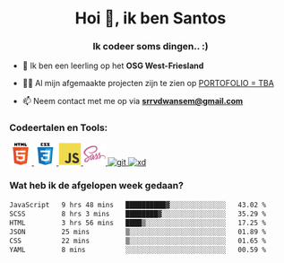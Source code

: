 <!-- <img src="santosvdw (1).png" alt="" width="100%"> -->

<h1 align="center">Hoi 👋, ik ben Santos</h1>
<h3 align="center">Ik codeer soms dingen.. :)</h3>

- 🌱 Ik ben een leerling op het **OSG West-Friesland**

- 👨‍💻 Al mijn afgemaakte projecten zijn te zien op [PORTOFOLIO = TBA](#)

- 📫 Neem contact met me op via **srrvdwansem@gmail.com**

<p align="left">
</p>

<h3 align="left">Codeertalen en Tools:</h3>
<p align="left"> <a href="https://www.w3.org/html/" target="_blank" rel="noreferrer"> <img src="https://raw.githubusercontent.com/devicons/devicon/master/icons/html5/html5-original-wordmark.svg" alt="html5" width="40" height="40"/> <a href="https://www.w3schools.com/css/" target="_blank" rel="noreferrer"> <img src="https://raw.githubusercontent.com/devicons/devicon/master/icons/css3/css3-original-wordmark.svg" alt="css3" width="40" height="40"/> </a>  </a> <a href="https://developer.mozilla.org/en-US/docs/Web/JavaScript" target="_blank" rel="noreferrer"> <img src="https://raw.githubusercontent.com/devicons/devicon/master/icons/javascript/javascript-original.svg" alt="javascript" width="40" height="40"/> </a> <a href="https://sass-lang.com" target="_blank" rel="noreferrer"> <img src="https://raw.githubusercontent.com/devicons/devicon/master/icons/sass/sass-original.svg" alt="sass" width="40" height="40"/> </a> <a href="https://git-scm.com/" target="_blank" rel="noreferrer"> <img src="https://www.vectorlogo.zone/logos/git-scm/git-scm-icon.svg" alt="git" width="40" height="40"/> </a> <a href="https://www.adobe.com/products/xd.html" target="_blank" rel="noreferrer"> <img src="https://cdn.worldvectorlogo.com/logos/adobe-xd.svg" alt="xd" width="40" height="40"/> </a> </p>

### Wat heb ik de afgelopen week gedaan?
<!--START_SECTION:waka-->

```text
JavaScript   9 hrs 48 mins   ██████████▓░░░░░░░░░░░░░░   43.02 %
SCSS         8 hrs 3 mins    ████████▓░░░░░░░░░░░░░░░░   35.29 %
HTML         3 hrs 56 mins   ████▒░░░░░░░░░░░░░░░░░░░░   17.25 %
JSON         25 mins         ▒░░░░░░░░░░░░░░░░░░░░░░░░   01.89 %
CSS          22 mins         ▒░░░░░░░░░░░░░░░░░░░░░░░░   01.65 %
YAML         8 mins          ░░░░░░░░░░░░░░░░░░░░░░░░░   00.59 %
```

<!--END_SECTION:waka-->


<!--<p>&nbsp;<img align="center" src="https://github-readme-stats.vercel.app/api?username=santosvdw&show_icons=true&locale=en" alt="santosvdw" /></p>-->

